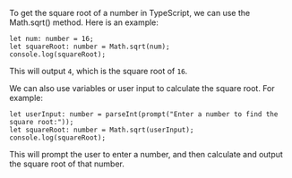 To get the square root of a number in TypeScript, we can use the Math.sqrt() method. Here is an example:

```
let num: number = 16;
let squareRoot: number = Math.sqrt(num);
console.log(squareRoot);
```

This will output `4`, which is the square root of `16`.

We can also use variables or user input to calculate the square root. For example:

```
let userInput: number = parseInt(prompt("Enter a number to find the square root:"));
let squareRoot: number = Math.sqrt(userInput);
console.log(squareRoot);
```

This will prompt the user to enter a number, and then calculate and output the square root of that number.